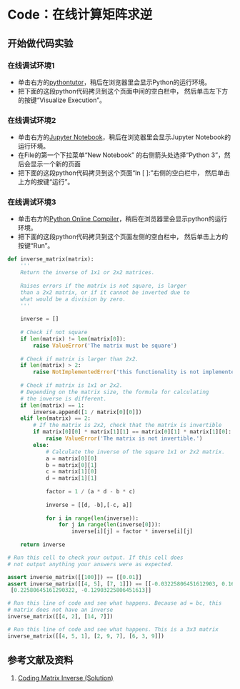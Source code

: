 ﻿# Code：在线计算矩阵求逆

## 开始做代码实验

### 在线调试环境1

- 单击右方的[pythontutor](https://pythontutor.com/visualize.html#mode=edit)，稍后在浏览器里会显示Python的运行环境。
- 把下面的这段python代码拷贝到这个页面中间的空白栏中， 然后单击左下方的按键“Visualize Execution”。

### 在线调试环境2

- 单击右方的[Jupyter Notebook](https://mybinder.org/v2/gh/ipython/ipython-in-depth/master?filepath=binder/Index.ipynb)，稍后在浏览器里会显示Jupyter Notebook的运行环境。
- 在File的第一个下拉菜单“New Notebook” 的右侧箭头处选择“Python 3”，然后会显示一个新的页面
- 把下面的这段python代码拷贝到这个页面“In [ ]:”右侧的空白栏中， 然后单击上方的按键“运行”。

### 在线调试环境3

- 单击右方的[Python Online Compiler](https://trinket.io/python3/a5bd54189b)，稍后在浏览器里会显示python的运行环境。
- 把下面的这段python代码拷贝到这个页面左侧的空白栏中， 然后单击上方的按键“Run”。

```python
def inverse_matrix(matrix):
    '''
    Return the inverse of 1x1 or 2x2 matrices.
    
    Raises errors if the matrix is not square, is larger
    than a 2x2 matrix, or if it cannot be inverted due to
    what would be a division by zero.
    '''
    
    inverse = []
    
    # Check if not square
    if len(matrix) != len(matrix[0]):
        raise ValueError('The matrix must be square')
    
    # Check if matrix is larger than 2x2.
    if len(matrix) > 2:
        raise NotImplementedError('this functionality is not implemented')
    
    # Check if matrix is 1x1 or 2x2.
    # Depending on the matrix size, the formula for calculating
    # the inverse is different. 
    if len(matrix) == 1:
        inverse.append([1 / matrix[0][0]])
    elif len(matrix) == 2:
        # If the matrix is 2x2, check that the matrix is invertible
        if matrix[0][0] * matrix[1][1] == matrix[0][1] * matrix[1][0]:
            raise ValueError('The matrix is not invertible.')
        else:
            # Calculate the inverse of the square 1x1 or 2x2 matrix.
            a = matrix[0][0]
            b = matrix[0][1]
            c = matrix[1][0]
            d = matrix[1][1]
            
            factor = 1 / (a * d - b * c)
            
            inverse = [[d, -b],[-c, a]]
            
            for i in range(len(inverse)):
                for j in range(len(inverse[0])):
                    inverse[i][j] = factor * inverse[i][j]
    
    return inverse

# Run this cell to check your output. If this cell does 
# not output anything your answers were as expected.

assert inverse_matrix([[100]]) == [[0.01]]
assert inverse_matrix([[4, 5], [7, 1]]) == [[-0.03225806451612903, 0.16129032258064516],
 [0.22580645161290322, -0.12903225806451613]]

# Run this line of code and see what happens. Because ad = bc, this
# matrix does not have an inverse
inverse_matrix([[4, 2], [14, 7]])

# Run this line of code and see what happens. This is a 3x3 matrix
inverse_matrix([[4, 5, 1], [2, 9, 7], [6, 3, 9]])
```

## 参考文献及资料

1. [Coding Matrix Inverse (Solution)](https://classroom.udacity.com/courses/ud953/lessons/4632564251/concepts/c0816e85-55c5-4356-8d65-6046a2837d51)